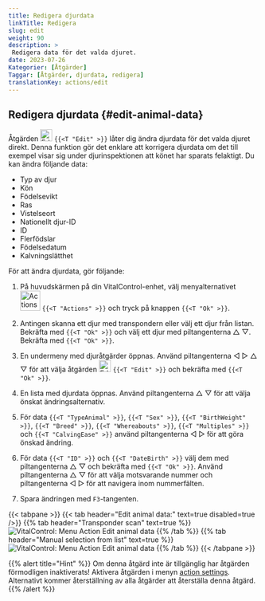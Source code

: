 ```yaml
---
title: Redigera djurdata
linkTitle: Redigera
slug: edit
weight: 90
description: >
 Redigera data för det valda djuret.
date: 2023-07-26
Kategorier: [Åtgärder]
Taggar: [Åtgärder, djurdata, redigera]
translationKey: actions/edit
---
```


## Redigera djurdata {#edit-animal-data}

Åtgärden <img src="/icons/actions/edit.svg" width="24" align="bottom" alt="Edit" /> `{{<T "Edit" >}}` låter dig ändra djurdata för det valda djuret direkt. Denna funktion gör det enklare att korrigera djurdata om det till exempel visar sig under djurinspektionen att könet har sparats felaktigt. Du kan ändra följande data:

- Typ av djur
- Kön
- Födelsevikt
- Ras
- Vistelseort
- Nationellt djur-ID
- ID
- Flerfödslar
- Födelsedatum
- Kalvningslätthet

För att ändra djurdata, gör följande:

1. På huvudskärmen på din VitalControl-enhet, välj menyalternativet &nbsp;<img src="/icons/actions.svg" width="40" align="bottom" alt="Actions" /> `{{<T "Actions" >}}` och tryck på knappen `{{<T "Ok" >}}`.

2. Antingen skanna ett djur med transpondern eller välj ett djur från listan. Bekräfta med `{{<T "Ok" >}}` och välj ett djur med piltangenterna △ ▽. Bekräfta med `{{<T "Ok" >}}`.

3. En undermeny med djuråtgärder öppnas. Använd piltangenterna ◁ ▷ △ ▽ för att välja åtgärden <img src="/icons/actions/edit.svg" width="24" align="bottom" alt="Edit" /> `{{<T "Edit" >}}` och bekräfta med `{{<T "Ok" >}}`.

4. En lista med djurdata öppnas. Använd piltangenterna △ ▽ för att välja önskat ändringsalternativ.

5. För data `{{<T "TypeAnimal" >}}`, `{{<T "Sex" >}}`, `{{<T "BirthWeight" >}}`, `{{<T "Breed" >}}`, `{{<T "Whereabouts" >}}`, `{{<T "Multiples" >}}` och `{{<T "CalvingEase" >}}` använd piltangenterna ◁ ▷ för att göra önskad ändring.

6. För data `{{<T "ID" >}}` och `{{<T "DateBirth" >}}` välj dem med piltangenterna △ ▽ och bekräfta med `{{<T "Ok" >}}`. Använd piltangenterna △ ▽ för att välja motsvarande nummer och piltangenterna ◁ ▷ för att navigera inom nummerfälten.


7. Spara ändringen med `F3`-tangenten.

{{< tabpane >}}
{{< tab header="Edit animal data:" text=true disabled=true />}}
{{% tab header="Transponder scan" text=true %}}
![VitalControl: Menu Action Edit animal data](../images/edit-scan.png "Edit animal data")
{{% /tab %}}
{{% tab header="Manual selection from list" text=true %}}
![VitalControl: Menu Action Edit animal data](../images/edit.png "Edit animal data")
{{% /tab %}}
{{< /tabpane >}}

{{% alert title="Hint" %}}
Om denna åtgärd inte är tillgänglig har åtgärden förmodligen inaktiverats! Aktivera åtgärden i menyn [action settings](../setting/). Alternativt kommer återställning av alla åtgärder att återställa denna åtgärd.
{{% /alert %}}
